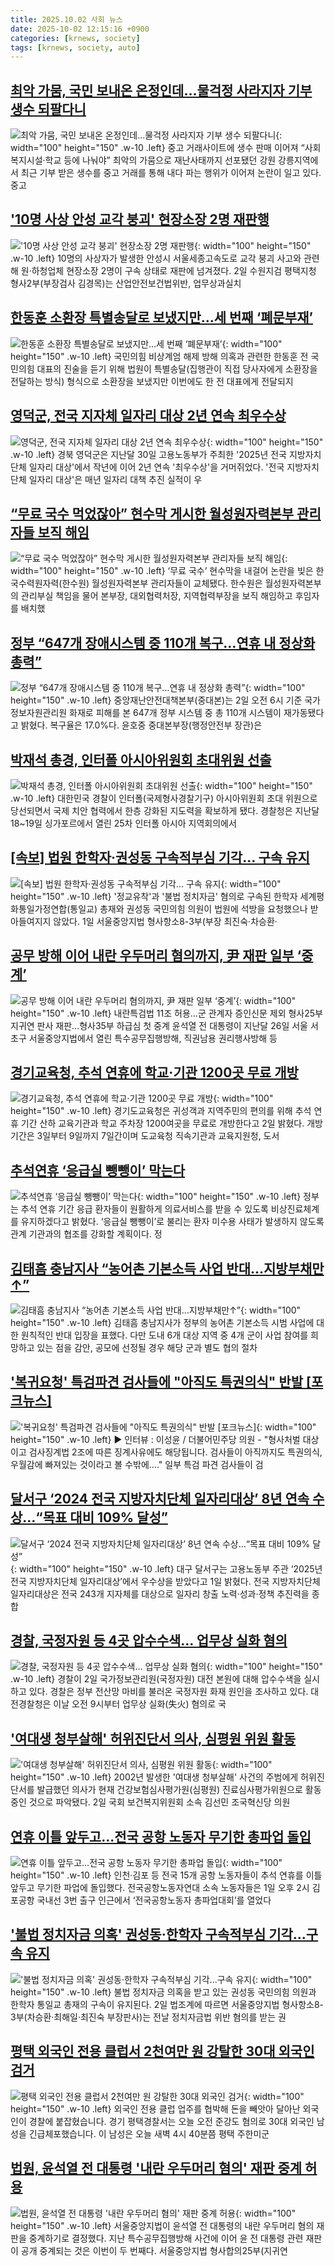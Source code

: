 ```yaml
---
title: 2025.10.02 사회 뉴스
date: 2025-10-02 12:15:16 +0900
categories: [krnews, society]
tags: [krnews, society, auto]
---
```

## [최악 가뭄, 국민 보내온 온정인데…물걱정 사라지자 기부 생수 되팔다니](https://n.news.naver.com/mnews/article/009/0005568562)

![최악 가뭄, 국민 보내온 온정인데…물걱정 사라지자 기부 생수 되팔다니](https://mimgnews.pstatic.net/image/origin/009/2025/10/02/5568562.jpg?type=nf220_150){: width="100" height="150" .w-10 .left}
중고 거래사이트에 생수 판매 이어져 “사회복지시설·학교 등에 나눠야” 최악의 가뭄으로 재난사태까지 선포됐던 강원 강릉지역에서 최근 기부 받은 생수를 중고 거래를 통해 내다 파는 행위가 이어져 논란이 일고 있다. 중고

## ['10명 사상 안성 교각 붕괴' 현장소장 2명 재판행](https://n.news.naver.com/mnews/article/003/0013520878)

!['10명 사상 안성 교각 붕괴' 현장소장 2명 재판행](https://mimgnews.pstatic.net/image/origin/003/2025/10/02/13520878.jpg?type=nf220_150){: width="100" height="150" .w-10 .left}
10명의 사상자가 발생한 안성시 서울세종고속도로 교각 붕괴 사고와 관련해 원·하청업체 현장소장 2명이 구속 상태로 재판에 넘겨졌다. 2일 수원지검 평택지청 형사2부(부장검사 김경목)는 산업안전보건법위반, 업무상과실치

## [한동훈 소환장 특별송달로 보냈지만…세 번째 ‘폐문부재’](https://n.news.naver.com/mnews/article/028/0002769247)

![한동훈 소환장 특별송달로 보냈지만…세 번째 ‘폐문부재’](https://mimgnews.pstatic.net/image/origin/028/2025/10/01/2769247.jpg?type=nf220_150){: width="100" height="150" .w-10 .left}
국민의힘 비상계엄 해제 방해 의혹과 관련한 한동훈 전 국민의힘 대표의 진술을 듣기 위해 법원이 특별송달(집행관이 직접 당사자에게 소환장을 전달하는 방식) 형식으로 소환장을 보냈지만 이번에도 한 전 대표에게 전달되지

## [영덕군, 전국 지자체 일자리 대상 2년 연속 최우수상](https://n.news.naver.com/mnews/article/277/0005660699)

![영덕군, 전국 지자체 일자리 대상 2년 연속 최우수상](https://mimgnews.pstatic.net/image/origin/277/2025/10/01/5660699.jpg?type=nf220_150){: width="100" height="150" .w-10 .left}
경북 영덕군은 지난달 30일 고용노동부가 주최한 '2025년 전국 지방자치단체 일자리 대상'에서 작년에 이어 2년 연속 '최우수상'을 거머쥐었다. '전국 지방자치단체 일자리 대상'은 매년 일자리 대책 추진 실적이 우

## [“무료 국수 먹었잖아” 현수막 게시한 월성원자력본부 관리자들 보직 해임](https://n.news.naver.com/mnews/article/009/0005568635)

![“무료 국수 먹었잖아” 현수막 게시한 월성원자력본부 관리자들 보직 해임](https://mimgnews.pstatic.net/image/origin/009/2025/10/02/5568635.jpg?type=nf220_150){: width="100" height="150" .w-10 .left}
‘무료 국수’ 현수막을 내걸어 논란을 빚은 한국수력원자력(한수원) 월성원자력본부 관리자들이 교체됐다. 한수원은 월성원자력본부의 관리부실 책임을 물어 본부장, 대외협력처장, 지역협력부장을 보직 해임하고 후임자를 배치했

## [정부 “647개 장애시스템 중 110개 복구…연휴 내 정상화 총력”](https://n.news.naver.com/mnews/article/009/0005568636)

![정부 “647개 장애시스템 중 110개 복구…연휴 내 정상화 총력”](https://mimgnews.pstatic.net/image/origin/009/2025/10/02/5568636.jpg?type=nf220_150){: width="100" height="150" .w-10 .left}
중앙재난안전대책본부(중대본)는 2일 오전 6시 기준 국가정보자원관리원 화재로 피해를 본 647개 정부 시스템 중 총 110개 시스템이 재가동됐다고 밝혔다. 복구율은 17.0%다. 윤호중 중대본부장(행정안전부 장관)은

## [박재석 총경, 인터폴 아시아위원회 초대위원 선출](https://n.news.naver.com/mnews/article/011/0004540305)

![박재석 총경, 인터폴 아시아위원회 초대위원 선출](https://mimgnews.pstatic.net/image/origin/011/2025/10/02/4540305.jpg?type=nf220_150){: width="100" height="150" .w-10 .left}
대한민국 경찰이 인터폴(국제형사경찰기구) 아시아위원회 초대 위원으로 당선되면서 국제 치안 협력에서 한층 강화된 지도력을 확보하게 됐다. 경찰청은 지난달 18~19일 싱가포르에서 열린 25차 인터폴 아시아 지역회의에서

## [[속보] 법원 한학자·권성동 구속적부심 기각… 구속 유지](https://n.news.naver.com/mnews/article/469/0000890449)

![[속보] 법원 한학자·권성동 구속적부심 기각… 구속 유지](https://mimgnews.pstatic.net/image/origin/469/2025/10/02/890449.jpg?type=nf220_150){: width="100" height="150" .w-10 .left}
'정교유착'과 '불법 정치자금' 혐의로 구속된 한학자 세계평화통일가정연합(통일교) 총재와 권성동 국민의힘 의원이 법원에 석방을 요청했으나 받아들여지지 않았다. 1일 서울중앙지법 형사항소8-3부(부장 최진숙·차승환·

## [공무 방해 이어 내란 우두머리 혐의까지, 尹 재판 일부 ‘중계’](https://n.news.naver.com/mnews/article/016/0002538117)

![공무 방해 이어 내란 우두머리 혐의까지, 尹 재판 일부 ‘중계’](https://mimgnews.pstatic.net/image/origin/016/2025/10/01/2538117.jpg?type=nf220_150){: width="100" height="150" .w-10 .left}
내란특검법 11조 허용…군 관계자 증인신문 제외 형사25부 지귀연 판사 재판…형사35부 하급심 첫 중계 윤석열 전 대통령이 지난달 26일 서울 서초구 서울중앙지법에서 열린 특수공무집행방해, 직권남용 권리행사방해 등

## [경기교육청, 추석 연휴에 학교·기관 1200곳 무료 개방](https://n.news.naver.com/mnews/article/003/0013520017)

![경기교육청, 추석 연휴에 학교·기관 1200곳 무료 개방](https://mimgnews.pstatic.net/image/origin/003/2025/10/02/13520017.jpg?type=nf220_150){: width="100" height="150" .w-10 .left}
경기도교육청은 귀성객과 지역주민의 편의를 위해 추석 연휴 기간 산하 교육기관과 학교 주차장 1200여곳을 무료로 개방한다고 2일 밝혔다. 개방 기간은 3일부터 9일까지 7일간이며 도교육청 직속기관과 교육지원청, 도서

## [추석연휴 ‘응급실 뺑뺑이’ 막는다](https://n.news.naver.com/mnews/article/005/0001805945)

![추석연휴 ‘응급실 뺑뺑이’ 막는다](https://mimgnews.pstatic.net/image/origin/005/2025/10/01/1805945.jpg?type=nf220_150){: width="100" height="150" .w-10 .left}
정부는 추석 연휴 기간 응급 환자들이 원활하게 의료서비스를 받을 수 있도록 비상진료체계를 유지하겠다고 밝혔다. ‘응급실 뺑뺑이’로 불리는 환자 미수용 사태가 발생하지 않도록 관계 기관과의 협조를 강화할 계획이다. 정

## [김태흠 충남지사 “농어촌 기본소득 사업 반대…지방부채만↑”](https://n.news.naver.com/mnews/article/018/0006130498)

![김태흠 충남지사 “농어촌 기본소득 사업 반대…지방부채만↑”](https://mimgnews.pstatic.net/image/origin/018/2025/10/01/6130498.jpg?type=nf220_150){: width="100" height="150" .w-10 .left}
김태흠 충남지사가 정부의 농어촌 기본소득 시범 사업에 대한 원칙적인 반대 입장을 표했다. 다만 도내 6개 대상 지역 중 4개 군이 사업 참여를 희망하고 있는 점을 감안, 공모에 선정될 경우 해당 군과 별도 협의 절차

## ['복귀요청' 특검파견 검사들에 "아직도 특권의식" 반발 [포크뉴스]](https://n.news.naver.com/mnews/article/057/0001911466)

!['복귀요청' 특검파견 검사들에 "아직도 특권의식" 반발 [포크뉴스]](https://mimgnews.pstatic.net/image/origin/057/2025/10/01/1911466.jpg?type=nf220_150){: width="100" height="150" .w-10 .left}
▶ 인터뷰 : 이성윤 / 더불어민주당 의원 - "형사처벌 대상이고 검사징계법 2조에 따른 징계사유에도 해당됩니다. 검사들이 아직까지도 특권의식, 우월감에 빠져있는 것이라고 볼 수밖에…." 일부 특검 파견 검사들이 검

## [달서구 ‘2024 전국 지방자치단체 일자리대상’ 8년 연속 수상…“목표 대비 109% 달성”](https://n.news.naver.com/mnews/article/022/0004072618)

![달서구 ‘2024 전국 지방자치단체 일자리대상’ 8년 연속 수상…“목표 대비 109% 달성”](https://mimgnews.pstatic.net/image/origin/022/2025/10/01/4072618.jpg?type=nf220_150){: width="100" height="150" .w-10 .left}
대구 달서구는 고용노동부 주관 ‘2025년 전국 지방자치단체 일자리대상’에서 우수상을 받았다고 1일 밝혔다. 전국 지방자치단체 일자리대상은 전국 243개 지자체를 대상으로 일자리 창출 노력·성과·정책 추진력을 종합

## [경찰, 국정자원 등 4곳 압수수색… 업무상 실화 혐의](https://n.news.naver.com/mnews/article/366/0001112508)

![경찰, 국정자원 등 4곳 압수수색… 업무상 실화 혐의](https://mimgnews.pstatic.net/image/origin/366/2025/10/02/1112508.jpg?type=nf220_150){: width="100" height="150" .w-10 .left}
경찰이 2일 국가정보관리원(국정자원) 대전 본원에 대해 압수수색을 실시하고 있다. 경찰은 정부 전산망 마비를 불러온 국정자원 화재 원인을 조사하고 있다. 대전경찰청은 이날 오전 9시부터 업무상 실화(失火) 혐의로 국

## ['여대생 청부살해' 허위진단서 의사, 심평원 위원 활동](https://n.news.naver.com/mnews/article/079/0004072629)

!['여대생 청부살해' 허위진단서 의사, 심평원 위원 활동](https://mimgnews.pstatic.net/image/origin/079/2025/10/02/4072629.jpg?type=nf220_150){: width="100" height="150" .w-10 .left}
2002년 발생한 '여대생 청부살해' 사건의 주범에게 허위진단서를 발급했던 의사가 현재 건강보험심사평가원(심평원) 진료심사평가위원으로 활동 중인 것으로 파악됐다. 2일 국회 보건복지위원회 소속 김선민 조국혁신당 의원

## [연휴 이틀 앞두고…전국 공항 노동자 무기한 총파업 돌입](https://n.news.naver.com/mnews/article/081/0003579604)

![연휴 이틀 앞두고…전국 공항 노동자 무기한 총파업 돌입](https://mimgnews.pstatic.net/image/origin/081/2025/10/01/3579604.jpg?type=nf220_150){: width="100" height="150" .w-10 .left}
인천·김포 등 전국 15개 공항 노동자들이 추석 연휴를 이틀 앞두고 무기한 파업에 돌입했다. 전국공항노동자연대 소속 노동자들은 1일 오후 2시 김포공항 국내선 3번 출구 인근에서 ‘전국공항노동자 총파업대회’를 열었다

## ['불법 정치자금 의혹' 권성동·한학자 구속적부심 기각...구속 유지](https://n.news.naver.com/mnews/article/014/0005415660)

!['불법 정치자금 의혹' 권성동·한학자 구속적부심 기각...구속 유지](https://mimgnews.pstatic.net/image/origin/014/2025/10/02/5415660.jpg?type=nf220_150){: width="100" height="150" .w-10 .left}
불법 정치자금 의혹을 받고 있는 권성동 국민의힘 의원과 한학자 통일교 총재의 구속이 유지된다. 2일 법조계에 따르면 서울중앙지법 형사항소8-3부(차승환·최해일·최진숙 부장판사)는 전날 정치자금법 위반 혐의를 받는 권

## [평택 외국인 전용 클럽서 2천여만 원 강탈한 30대 외국인 검거](https://n.news.naver.com/mnews/article/214/0001453126)

![평택 외국인 전용 클럽서 2천여만 원 강탈한 30대 외국인 검거](https://mimgnews.pstatic.net/image/origin/214/2025/10/02/1453126.jpg?type=nf220_150){: width="100" height="150" .w-10 .left}
외국인 전용 클럽 업주를 협박해 돈을 빼앗아 달아난 외국인이 경찰에 붙잡혔습니다. 경기 평택경찰서는 오늘 오전 준강도 혐의로 30대 외국인 남성을 긴급체포했습니다. 이 남성은 오늘 새벽 4시 40분쯤 평택 주한미군

## [법원, 윤석열 전 대통령 '내란 우두머리 혐의' 재판 중계 허용](https://n.news.naver.com/mnews/article/277/0005660982)

![법원, 윤석열 전 대통령 '내란 우두머리 혐의' 재판 중계 허용](https://mimgnews.pstatic.net/image/origin/277/2025/10/01/5660982.jpg?type=nf220_150){: width="100" height="150" .w-10 .left}
서울중앙지법이 윤석열 전 대통령의 내란 우두머리 혐의 재판을 중계하기로 결정했다. 지난 특수공무집행방해 사건에 이어 윤 전 대통령 관련 재판이 공개 중계되는 것은 이번이 두 번째다. 서울중앙지법 형사합의25부(지귀연

